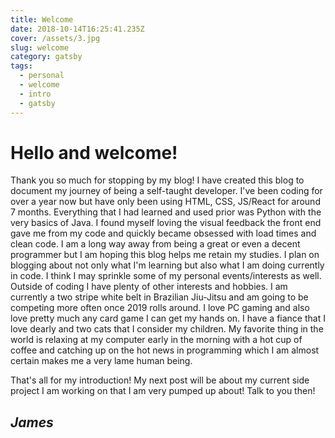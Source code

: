 ```yaml
---
title: Welcome
date: 2018-10-14T16:25:41.235Z
cover: /assets/3.jpg
slug: welcome
category: gatsby
tags:
  - personal
  - welcome
  - intro
  - gatsby
---
```

# Hello and welcome!

Thank you so much for stopping by my blog! I have created this blog to document my journey of being a self-taught developer. I've been coding for over a year now but have only been using HTML, CSS, JS/React for around 7 months. Everything that I had learned and used prior was Python with the very basics of Java. I found myself loving the visual feedback the front end gave me from my code and quickly became obsessed with load times and clean code. I am a long way away from being a great or even a decent programmer but I am hoping this blog helps me retain my studies. I plan on blogging about not only what I'm learning but also what I am doing currently in code. I think I may sprinkle some of my personal events/interests as well. Outside of coding I have plenty of other interests and hobbies. I am currently a two stripe white belt in Brazilian Jiu-Jitsu and am going to be competing more often once 2019 rolls around. I love PC gaming and also love pretty much any card game I can get my hands on. I have a fiance that I love dearly and two cats that I consider my children. My favorite thing in the world is relaxing at my computer early in the morning with a hot cup of coffee and catching up on the hot news in programming which I am almost certain makes me a very lame human being. 

That's all for my introduction! My next post will be about my current side project I am working on that I am very pumped up about! Talk to you then!





## _**James**_
